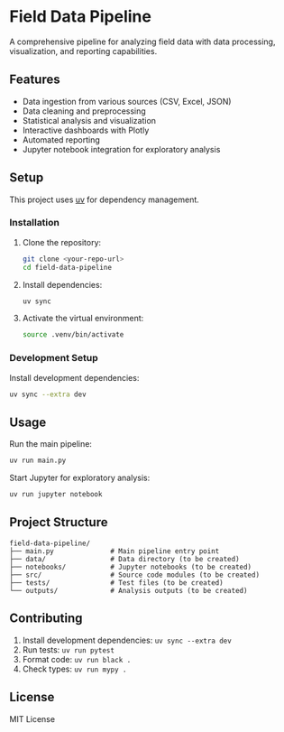 # Field Data Pipeline

A comprehensive pipeline for analyzing field data with data processing, visualization, and reporting capabilities.

## Features

- Data ingestion from various sources (CSV, Excel, JSON)
- Data cleaning and preprocessing
- Statistical analysis and visualization
- Interactive dashboards with Plotly
- Automated reporting
- Jupyter notebook integration for exploratory analysis

## Setup

This project uses [uv](https://docs.astral.sh/uv/) for dependency management.

### Installation

1. Clone the repository:
   ```bash
   git clone <your-repo-url>
   cd field-data-pipeline
   ```

2. Install dependencies:
   ```bash
   uv sync
   ```

3. Activate the virtual environment:
   ```bash
   source .venv/bin/activate
   ```

### Development Setup

Install development dependencies:
```bash
uv sync --extra dev
```

## Usage

Run the main pipeline:
```bash
uv run main.py
```

Start Jupyter for exploratory analysis:
```bash
uv run jupyter notebook
```

## Project Structure

```
field-data-pipeline/
├── main.py              # Main pipeline entry point
├── data/                # Data directory (to be created)
├── notebooks/           # Jupyter notebooks (to be created)
├── src/                 # Source code modules (to be created)
├── tests/               # Test files (to be created)
└── outputs/             # Analysis outputs (to be created)
```

## Contributing

1. Install development dependencies: `uv sync --extra dev`
2. Run tests: `uv run pytest`
3. Format code: `uv run black .`
4. Check types: `uv run mypy .`

## License

MIT License
